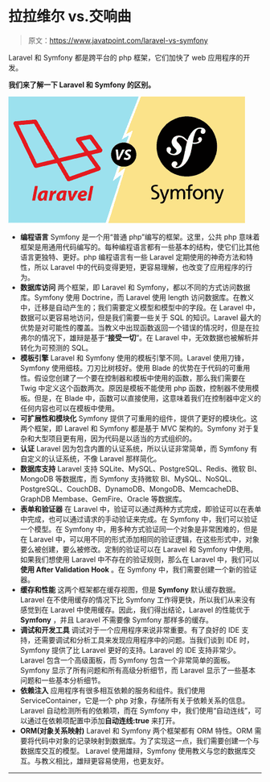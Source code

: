 # 拉拉维尔 vs.交响曲

> 原文：<https://www.javatpoint.com/laravel-vs-symfony>

Laravel 和 Symfony 都是跨平台的 php 框架，它们加快了 web 应用程序的开发。

**我们来了解一下 Laravel 和 Symfony 的区别。**

![Laravel vs Symfony](img/a301382eeba86c753a306a7e6ca17d65.png)

*   **编程语言**
    Symfony 是一个用“普通 php”编写的框架。这里，公共 php 意味着框架是用通用代码编写的。每种编程语言都有一些基本的结构，使它们比其他语言更独特、更好。php 编程语言有一些 Laravel 定期使用的神奇方法和特性，所以 Laravel 中的代码变得更短，更容易理解，也改变了应用程序的行为。
*   **数据库访问**
    两个框架，即 Laravel 和 Symfony，都以不同的方式访问数据库。Symfony 使用 Doctrine，而 Laravel 使用 length 访问数据库。在教义中，迁移是自动产生的；我们需要定义模型和模型中的字段。在 Laravel 中，数据可以更容易地访问，但是我们需要一些关于 SQL 的知识。Laravel 最大的优势是对可能性的覆盖。当教义中出现函数返回一个错误的情况时，但是在拉弗尔的情况下，雄辩是基于“**接受一切**”。在 Laravel 中，无效数据也被解析并转化为可预测的 SQL。
*   **模板引擎**
    Laravel 和 Symfony 使用的模板引擎不同。Laravel 使用刀锋，Symfony 使用细枝。刀刃比树枝好。使用 Blade 的优势在于代码的可重用性。假设您创建了一个要在控制器和模板中使用的函数，那么我们需要在 Twig 中定义这个函数两次。原因是模板不能使用 php 函数，控制器不使用模板。但是，在 Blade 中，函数可以直接使用，这意味着我们在控制器中定义的任何内容也可以在模板中使用。
*   **可扩展性和模块化**
    Symfony 提供了可重用的组件，提供了更好的模块化。这两个框架，即 Laravel 和 Symfony 都是基于 MVC 架构的。Symfony 对于复杂和大型项目更有用，因为代码是以适当的方式组织的。
*   **认证**
    Laravel 因为包含内置的认证系统，所以认证非常简单，而 Symfony 有自定义的认证系统，不像 Laravel 那样简化。
*   **数据库支持**
    Laravel 支持 SQLite、MySQL、PostgreSQL、Redis、微软 BI、MongoDB 等数据库，而 Symfony 支持微软 BI、MySQL、NoSQL、PostgreSQL、CouchDB、DynamoDB、MongoDB、MemcacheDB、GraphDB Membase、GemFire、Oracle 等数据库。
*   **表单和验证器**
    在 Laravel 中，验证可以通过两种方式完成，即验证可以在表单中完成，也可以通过请求的手动验证来完成。在 Symfony 中，我们可以验证一个模型。在 Symfony 中，用多种方式验证同一个对象是非常困难的，但是在 Laravel 中，可以用不同的形式添加相同的验证逻辑，在这些形式中，对象要么被创建，要么被修改。定制的验证可以在 Laravel 和 Symfony 中使用。如果我们想使用 Laravel 中不存在的验证规则，那么在 Laravel 中，我们可以**使用 After Validation Hook** 。在 Symfony 中，我们需要创建一个新的验证器。
*   **缓存和性能**
    这两个框架都在缓存视图，但是 **Symfony** 默认缓存数据。Laravel 在不使用缓存的情况下比 Symfony 工作得更快，所以我们从来没有感觉到在 Laravel 中使用缓存。因此，我们得出结论，Laravel 的性能优于 **Symfony** ，并且 Laravel 不需要像 Symfony 那样多的缓存。
*   **调试和开发工具**
    调试对于一个应用程序来说非常重要。有了良好的 IDE 支持，还需要调试和分析工具来发现应用程序中的问题。当我们谈到 IDE 时，Symfony 提供了比 Laravel 更好的支持。Laravel 的 IDE 支持非常少。Laravel 包含一个高级面板，而 Symfony 包含一个非常简单的面板。Symfony 显示了所有问题和所有高级分析细节，而 Laravel 显示了一些基本问题和一些基本分析细节。
*   **依赖注入**
    应用程序有很多相互依赖的服务和组件。我们使用 ServiceContainer，它是一个 php 对象，存储所有关于依赖关系的信息。Laravel 自动检测所有的依赖项，而在 Symfony 中，我们使用“自动连线”，可以通过在依赖项配置中添加**自动连线:true** 来打开。
*   **ORM(对象关系映射)**
    Laravel 和 Symfony 两个框架都有 ORM 特性。ORM 需要将代码中对象的记录映射到数据库。为了实现这一点，我们需要创建一个与数据库交互的模型。
    Laravel 使用雄辩，Symfony 使用教义与您的数据库交互。与教义相比，雄辩更容易使用，也更友好。

* * *